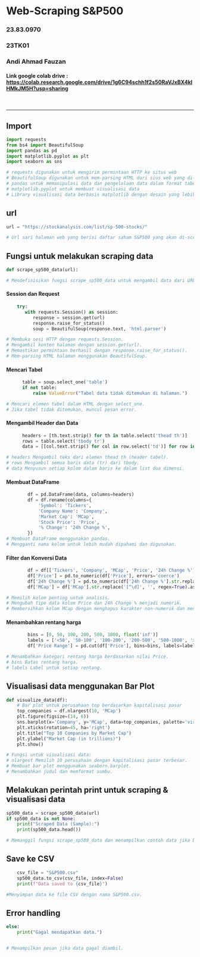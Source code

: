 # Web-Scraping S&P500
### 23.83.0970
### 23TK01
### Andi Ahmad Fauzan
#### Link google colab drive : https://colab.research.google.com/drive/1g6C94schh1f2s50RaVJxBX4klHMkJM5H?usp=sharing
<br>
<hr>

## Import
```python
import requests
from bs4 import BeautifulSoup
import pandas as pd
import matplotlib.pyplot as plt
import seaborn as sns

# requests digunakan untuk mengirim permintaan HTTP ke situs web
# BeautifulSoup digunakan untuk mem-parsing HTML dari sius web yang di-scrape
# pandas untuk memanipulasi data dan pengelolaan data dalam format tabel
# matplotlib.pyplot untuk membuat visualisasi data
# Library visualisasi data berbasis matplotlib dengan desain yang lebih menarik
```

## url
```python
url = "https://stockanalysis.com/list/sp-500-stocks/"

# Url sari halaman web yang berisi daftar saham S&P500 yang akan di-scrape
```

## Fungsi untuk melakukan scraping data
```python
def scrape_sp500_data(url):

# Mendefinisikan fungsi scrape_sp500_data untuk mengambil data dari URL yang diberikan.
```

#### Session dan Request
```python
    try:
       with requests.Session() as session:
          response = session.get(url)
          response.raise_for_status()
          soup = BeautifulSoup(response.text, 'html.parser')

# Membuka sesi HTTP dengan requests.Session.
# Mengambil konten halaman dengan session.get(url).
# Memastikan permintaan berhasil dengan response.raise_for_status().
# Mem-parsing HTML halaman menggunakan BeautifulSoup.
```

#### Mencari Tabel
```python
      table = soup.select_one('table')
      if not table:
          raise ValueError("Tabel data tidak ditemukan di halaman.")

# Mencari elemen tabel dalam HTML dengan select_one.
# Jika tabel tidak ditemukan, muncul pesan error.
```

#### Mengambil Header dan Data
```python
      headers = [th.text.strip() for th in table.select('thead th')]
      rows = table.select('tbody tr')
      data = [[col.text.strip() for col in row.select('td')] for row in rows]

# headers Mengambil teks dari elemen thead th (header tabel).
# rows Mengambil semua baris data (tr) dari tbody.
# data Menyusun setiap kolom dalam baris ke dalam list dua dimensi.
```

#### Membuat DataFrame
```python
        df = pd.DataFrame(data, columns=headers)
        df = df.rename(columns={
            'Symbol': 'Tickers',
            'Company Name': 'Company',
            'Market Cap': 'MCap',
            'Stock Price': 'Price',
            '% Change': '24h Change %',
        })
# Membuat DataFrame menggunakan pandas.
# Mengganti nama kolom untuk lebih mudah dipahami dan digunakan.
```

#### Filter dan Konversi Data
```python
        df = df[['Tickers', 'Company', 'MCap', 'Price', '24h Change %']].copy()
        df['Price'] = pd.to_numeric(df['Price'], errors='coerce')
        df['24h Change %'] = pd.to_numeric(df['24h Change %'].str.replace('%', ''), errors='coerce')
        df['MCap'] = df['MCap'].str.replace('[^\d]', '', regex=True).astype(float)

# Memilih kolom penting untuk analisis.
# Mengubah tipe data kolom Price dan 24h Change % menjadi numerik.
# Membersihkan kolom MCap dengan menghapus karakter non-numerik dan mengonversi menjadi tipe float.
```

#### Menambahkan rentang harga
```python
        bins = [0, 50, 100, 200, 500, 1000, float('inf')]
        labels = ['<50', '50-100', '100-200', '200-500', '500-1000', '>1000']
        df['Price Range'] = pd.cut(df['Price'], bins=bins, labels=labels)

# Menambahkan kategori rentang harga berdasarkan nilai Price.
# bins Batas rentang harga.
# labels Label untuk setiap rentang.
```

## Visualisasi data menggunakan Bar Plot
```python
def visualize_data(df):
    # Bar plot untuk perusahaan top berdasarkan kapitalisasi pasar
    top_companies = df.nlargest(10, 'MCap')
    plt.figure(figsize=(14, 6))
    sns.barplot(x='Company', y='MCap', data=top_companies, palette='viridis')
    plt.xticks(rotation=45, ha='right')
    plt.title("Top 10 Companies by Market Cap")
    plt.ylabel("Market Cap (in trillions)")
    plt.show()

# Fungsi untuk visualisasi data:
# nlargest Memilih 10 perusahaan dengan kapitalisasi pasar terbesar.
# Membuat bar plot menggunakan seaborn.barplot.
# Menambahkan judul dan memformat sumbu.

```


## Melakukan perintah print untuk scraping & visualisasi data
```python
sp500_data = scrape_sp500_data(url)
if sp500_data is not None:
    print("Scraped Data (Sample):")
    print(sp500_data.head())

# Memanggil fungsi scrape_sp500_data dan menampilkan contoh data jika berhasil.
```

## Save ke CSV
```python
    csv_file = "S&P500.csv"
    sp500_data.to_csv(csv_file, index=False)
    print(f"Data saved to {csv_file}")

#Menyimpan data ke file CSV dengan nama S&P500.csv.
```

## Error handling
```python
else:
    print("Gagal mendapatkan data.")


# Menampilkan pesan jika data gagal diambil.
```


